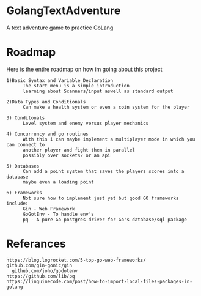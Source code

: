 # GolangTextAdventure
A text adventure game to practice GoLang 

# Roadmap
  Here is the entire roadmap on how im going about this project

    1)Basic Syntax and Variable Declaration
          The start menu is a simple introduction
          learning about Scanners/input aswell as standard output

    2)Data Types and Conditionals
          Can make a health system or even a coin system for the player
          
    3) Conditonals
          Level system and enemy versus player mechanics
          
    4) Concurruncy and go routines
          With this i can maybe implement a multiplayer mode in which you can connect to
          another player and fight them in parallel
          possibly over sockets? or an api
          
    5) Databases
          Can add a point system that saves the players scores into a database
          maybe even a loading point
          
    6) Frameworks
          Not sure how to implement just yet but good GO frameworks include:
          Gin - Web Framework
          GoGotEnv - To handle env's
          pq - A pure Go postgres driver for Go's database/sql package
          
    
  # Referances
    https://blog.logrocket.com/5-top-go-web-frameworks/
    github.com/gin-gonic/gin
	  github.com/joho/godotenv
    https://github.com/lib/pq
    https://linguinecode.com/post/how-to-import-local-files-packages-in-golang
